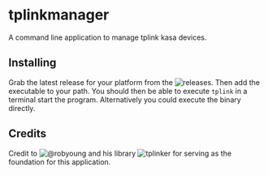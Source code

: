 # tplinkmanager
A command line application to manage tplink kasa devices. 

## Installing
Grab the latest release for your platform from the ![releases]("https://github.com/louisjrdev/tplinkmanager/releases").
Then add the executable to your path. 
You should then be able to execute `tplink` in a terminal start the program. 
Alternatively you could execute the binary directly.

## Credits
Credit to ![@robyoung]("https://github.com/robyoung") and his library ![tplinker]("https://github.com/robyoung/tplinker") for serving as the foundation for this application.
